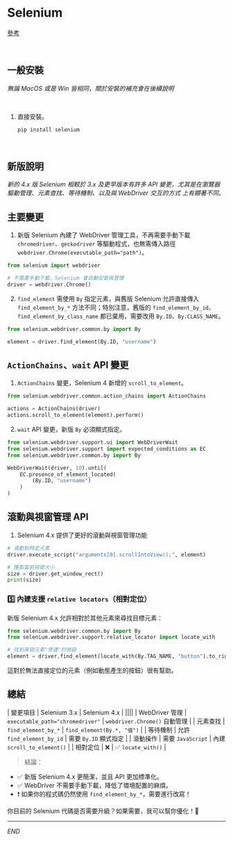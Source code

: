 # Selenium

[參考](https://www.npmjs.com/package/chromedriver) 

<br>

## 一般安裝

_無論 MacOS 或是 Win 皆相同，關於安裝的補充會在後續說明_

<br>

1. 直接安裝。

    ```bash
    pip install selenium
    ```
<br>

## 新版說明

_新的 4.x 版 Selenium 相較於 3.x 及更早版本有許多 API 變更，尤其是在瀏覽器驅動管理、元素查找、等待機制、以及與 WebDriver 交互的方式 上有顯著不同。_


## 主要變更

1. 新版 Selenium 內建了 WebDriver 管理工具，不再需要手動下載 `chromedriver`、`geckodriver` 等驅動程式，也無需傳入路徑 `webdriver.Chrome(executable_path="path")`。

```python
from selenium import webdriver

# 不需要手動下載，Selenium 會自動安裝與管理
driver = webdriver.Chrome()  
```

2. `find_element` 需使用 `By` 指定元素，與舊版 Selenium 允許直接傳入 `find_element_by_*` 方法不同；特別注意，舊版的 `find_element_by_id`、`find_element_by_class_name` 都已棄用，需要改用 `By.ID`、`By.CLASS_NAME`。

```python
from selenium.webdriver.common.by import By

element = driver.find_element(By.ID, "username")
```


## `ActionChains`、`wait` API 變更

1. `ActionChains` 變更，Selenium 4 新增的 `scroll_to_element`。

```python
from selenium.webdriver.common.action_chains import ActionChains

actions = ActionChains(driver)
actions.scroll_to_element(element).perform()
```

2. `wait` API 變更，新版 `By` 必須顯式指定。

```python
from selenium.webdriver.support.ui import WebDriverWait
from selenium.webdriver.support import expected_conditions as EC
from selenium.webdriver.common.by import By

WebDriverWait(driver, 10).until(
    EC.presence_of_element_located(
        (By.ID, "username")
    )
)
```

## 滾動與視窗管理 API

1. Selenium 4.x 提供了更好的滾動與視窗管理功能

```python
# 滾動到特定元素
driver.execute_script("arguments[0].scrollIntoView();", element)

# 獲取當前視窗大小
size = driver.get_window_rect()
print(size)
```



### 5️⃣ 內建支援 `relative locators`（相對定位）
新版 Selenium 4.x 允許相對於其他元素來尋找目標元素：
```python
from selenium.webdriver.common.by import By
from selenium.webdriver.support.relative_locator import locate_with

# 找到某個元素"旁邊"的按鈕
element = driver.find_element(locate_with(By.TAG_NAME, "button").to_right_of(By.ID, "login-form"))
```
這對於無法直接定位的元素（例如動態產生的按鈕）很有幫助。



## 總結
| 變更項目 | Selenium 3.x | Selenium 4.x |
||||
| WebDriver 管理 | `executable_path="chromedriver"` | `webdriver.Chrome()` 自動管理 |
| 元素查找 | `find_element_by_*` | `find_element(By.*, "值")` |
| 等待機制 | 允許 `find_element_by_id` | 需要 `By.ID` 顯式指定 |
| 滾動操作 | 需要 `JavaScript` | 內建 `scroll_to_element()` |
| 相對定位 | ❌ | ✅ `locate_with()` |

> 結論：
- ✅ 新版 Selenium 4.x 更簡潔，並且 API 更加標準化。
- ✅ WebDriver 不需要手動下載，降低了環境配置的麻煩。
- ❗ 如果你的程式碼仍然使用 `find_element_by_*`，需要進行改寫！

你目前的 Selenium 代碼是否需要升級？如果需要，我可以幫你優化！🚀


___

_END_